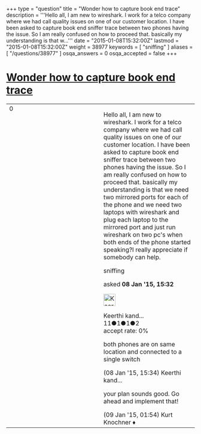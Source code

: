+++
type = "question"
title = "Wonder how to capture book end trace"
description = '''Hello all, I am new to wireshark. I work for a telco company where we had call quality issues on one of our customer location. I have been asked to capture book end sniffer trace between two phones having the issue. So I am really confused on how to proceed that. basically my understanding is that w...'''
date = "2015-01-08T15:32:00Z"
lastmod = "2015-01-08T15:32:00Z"
weight = 38977
keywords = [ "sniffing" ]
aliases = [ "/questions/38977" ]
osqa_answers = 0
osqa_accepted = false
+++

<div class="headNormal">

# [Wonder how to capture book end trace](/questions/38977/wonder-how-to-capture-book-end-trace)

</div>

<div id="main-body">

<div id="askform">

<table id="question-table" style="width:100%;"><colgroup><col style="width: 50%" /><col style="width: 50%" /></colgroup><tbody><tr class="odd"><td style="width: 30px; vertical-align: top"><div class="vote-buttons"><div id="post-38977-score" class="post-score" title="current number of votes">0</div><div id="favorite-count" class="favorite-count"></div></div></td><td><div id="item-right"><div class="question-body"><p>Hello all, I am new to wireshark. I work for a telco company where we had call quality issues on one of our customer location. I have been asked to capture book end sniffer trace between two phones having the issue. So I am really confused on how to proceed that. basically my understanding is that we need two mirrored ports for each of the phone and we need two laptops with wireshark and plug each laptop to the mirrored port and just run wireshark on two pc's when both ends of the phone started speaking?I really appreciate if somebody can help.</p></div><div id="question-tags" class="tags-container tags">sniffing</div><div id="question-controls" class="post-controls"></div><div class="post-update-info-container"><div class="post-update-info post-update-info-user"><p>asked <strong>08 Jan '15, 15:32</strong></p><img src="https://secure.gravatar.com/avatar/935dd00ff77668aa0cadec7c4b04b115?s=32&amp;d=identicon&amp;r=g" class="gravatar" width="32" height="32" alt="Keerthi%20kandaswamy&#39;s gravatar image" /><p>Keerthi kand...<br />
<span class="score" title="11 reputation points">11</span><span title="1 badges"><span class="badge1">●</span><span class="badgecount">1</span></span><span title="1 badges"><span class="silver">●</span><span class="badgecount">1</span></span><span title="2 badges"><span class="bronze">●</span><span class="badgecount">2</span></span><br />
<span class="accept_rate" title="Rate of the user&#39;s accepted answers">accept rate:</span> <span title="Keerthi kandaswamy has no accepted answers">0%</span></p></div></div><div id="comments-container-38977" class="comments-container"><span id="38978"></span><div id="comment-38978" class="comment"><div id="post-38978-score" class="comment-score"></div><div class="comment-text"><p>both phones are on same location and connected to a single switch</p></div><div id="comment-38978-info" class="comment-info"><span class="comment-age">(08 Jan '15, 15:34)</span> Keerthi kand...</div></div><span id="38988"></span><div id="comment-38988" class="comment"><div id="post-38988-score" class="comment-score"></div><div class="comment-text"><p>your plan sounds good. Go ahead and implement that!</p></div><div id="comment-38988-info" class="comment-info"><span class="comment-age">(09 Jan '15, 01:54)</span> Kurt Knochner ♦</div></div></div><div id="comment-tools-38977" class="comment-tools"></div><div class="clear"></div><div id="comment-38977-form-container" class="comment-form-container"></div><div class="clear"></div></div></td></tr></tbody></table>

</div>

</div>

